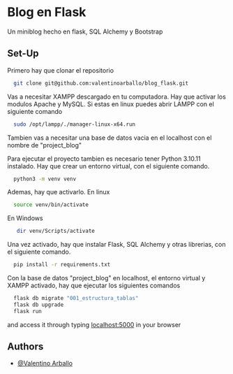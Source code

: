 # Blog en Flask

Un miniblog hecho en flask, SQL Alchemy y Bootstrap

## Set-Up
Primero hay que clonar el repositorio
```bash
  git clone git@github.com:valentinoarballo/blog_flask.git
```

Vas a necesitar XAMPP descargado en tu computadora. Hay que activar los modulos Apache y MySQL. Si estas en linux puedes abrir LAMPP con el siguiente comando
```bash
  sudo /opt/lampp/./manager-linux-x64.run
```

Tambien vas a necesitar una base de datos vacia en el localhost con el nombre de "project_blog"
<br>

Para ejecutar el proyecto tambien es necesario tener Python 3.10.11 instalado. Hay que crear un entorno virtual, con el siguiente comando. 
```bash
  python3 -m venv venv
```

Ademas, hay que activarlo.
En linux
```bash
  source venv/bin/activate
```
En Windows
```bash
   dir venv/Scripts/activate
```

Una vez activado, hay que instalar Flask, SQL Alchemy y otras librerias, con el siguiente comando. 

```bash
  pip install -r requirements.txt
```

Con la base de datos "project_blog" en localhost, el entorno virtual y XAMPP activado, hay que ejecutar los siguientes comandos
```bash
  flask db migrate "001_estructura_tablas"
  flask db upgrade
  flask run
```
and access it through typing [localhost:5000](http://localhost:5000/) in your browser


## Authors
- [@Valentino Arballo](https://github.com/valentinoarballo)

